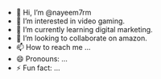 - 👋 Hi, I’m @nayeem7rm
- 👀 I’m interested in video gaming.
- 🌱 I’m currently learning digital marketing.
- 💞️ I’m looking to collaborate on amazon.
- 📫 How to reach me ...
- 😄 Pronouns: ...
- ⚡ Fun fact: ...

<!---
nayeem7rm/nayeem7rm is a ✨ special ✨ repository because its `README.md` (this file) appears on your GitHub profile.
You can click the Preview link to take a look at your changes.
--->

